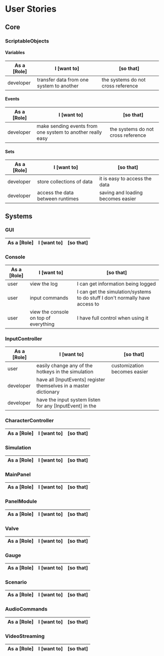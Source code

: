 # User Stories

## Core

### ScriptableObjects

#### Variables

| As a [Role] | I [want to] | [so that] |
| --- | --- | --- |
| developer | transfer data from one system to another | the systems do not cross reference |

#### Events

| As a [Role] | I [want to] | [so that] |
| --- | --- | --- |
| developer | make sending events from one system to another really easy | the systems do not cross reference |

#### Sets

| As a [Role] | I [want to] | [so that] |
| --- | --- | --- |
| developer | store collections of data | it is easy to access the data |
| developer | access the data between runtimes | saving and loading becomes easier |

## Systems

### GUI

| As a [Role] | I [want to] | [so that] |
| --- | --- | --- |

### Console

| As a [Role] | I [want to] | [so that] |
| --- | --- | --- |
| user | view the log | I can get information being logged |
| user | input commands | I can get the simulation/systems to do stuff I don't normally have access to |
| user | view the console on top of everything | I have full control when using it |

### InputController

| As a [Role] | I [want to] | [so that] |
| --- | --- | --- |
| user | easily change any of the hotkeys in the simulation | customization becomes easier |
| developer | have all [InputEvents] register themselves in a master dictionary |  |
| developer | have the input system listen for any [InputEvent] in the  |  |

### CharacterController

| As a [Role] | I [want to] | [so that] |
| --- | --- | --- |

### Simulation

| As a [Role] | I [want to] | [so that] |
| --- | --- | --- |

### MainPanel

| As a [Role] | I [want to] | [so that] |
| --- | --- | --- |

### PanelModule

| As a [Role] | I [want to] | [so that] |
| --- | --- | --- |

### Valve

| As a [Role] | I [want to] | [so that] |
| --- | --- | --- |

### Gauge

| As a [Role] | I [want to] | [so that] |
| --- | --- | --- |

### Scenario

| As a [Role] | I [want to] | [so that] |
| --- | --- | --- |

### AudioCommands

| As a [Role] | I [want to] | [so that] |
| --- | --- | --- |

### VideoStreaming 

| As a [Role] | I [want to] | [so that] |
| --- | --- | --- |

